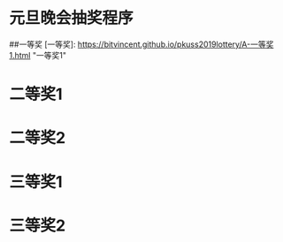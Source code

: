 # 元旦晚会抽奖程序

##一等奖
[一等奖]: https://bitvincent.github.io/pkuss2019lottery/A-一等奖1.html	"一等奖1"



# 二等奖1

[二等奖]: https://bitvincent.github.io/pkuss2019lottery/B-二等奖1.html	"二等奖1"



# 二等奖2

[二等奖]: https://bitvincent.github.io/pkuss2019lottery/B-二等奖2.html	"二等奖2"

# 三等奖1

[三等奖]: https://bitvincent.github.io/pkuss2019lottery/C-三等奖1.html	"三等奖1"

# 三等奖2

[三等奖]: https://bitvincent.github.io/pkuss2019lottery/C-三等奖2.html	"三等奖2"

